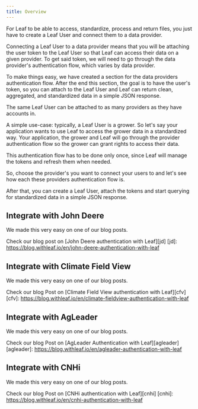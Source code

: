 ```yaml
---
title: Overview
---
```


For Leaf to be able to access, standardize, process and return files, you just
have to create a Leaf User and connect them to a data provider.

Connecting a Leaf User to a data provider means that you will be attaching the user
token to the Leaf User so that Leaf can access their data on a given provider.
To get said token, we will need to go through the data provider's authentication
flow, which varies by data provider.

To make things easy, we have created a section for the data providers
authentication flow. After the end this section, the goal
is to have the user's token, so you can attach to the Leaf User and Leaf can
return clean, aggregated, and standardized data in a simple JSON response.

The same Leaf User can be attached to as many providers as they have accounts in.

A simple use-case: typically, a Leaf User is a grower. So let's say your
application wants to use Leaf to access the grower data in a standardized way.
Your application, the grower and Leaf will go through the provider authentication
flow so the grower can grant rights to access their data.

This authentication flow has to be done only once, since Leaf will manage the
tokens and refresh them when needed.

<!-- Another use-case would be an agronomist that has access to more than one grower's -->

So, choose the provider's you want to connect your users to and let's see how
each these providers authentication flow is.

After that, you can create a Leaf User, attach the tokens and start querying for
standardized data in a simple JSON response.


## Integrate with John Deere

We made this very easy on one of our blog posts.

Check our blog post on [John Deere authentication with Leaf][jd]
[jd]: https://blog.withleaf.io/en/john-deere-authentication-with-leaf


## Integrate with Climate Field View

We made this very easy on one of our blog posts.

Check our blog Post on [Climate Field View authentication with Leaf][cfv]
[cfv]: https://blog.withleaf.io/en/climate-fieldview-authentication-with-leaf

## Integrate with AgLeader 

We made this very easy on one of our blog posts.

Check our blog Post on [AgLeader Authentication with Leaf][agleader]
[agleader]: https://blog.withleaf.io/en/agleader-authentication-with-leaf

## Integrate with CNHi

We made this very easy on one of our blog posts.

Check our blog Post on [CNHi authentication with Leaf][cnhi]
[cnhi]: https://blog.withleaf.io/en/cnhi-authentication-with-leaf

